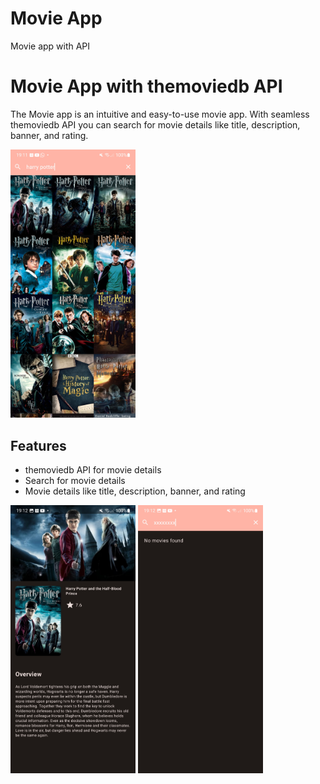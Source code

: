 # Movie App
Movie app with API
# Movie App with themoviedb API

The Movie app is an intuitive and easy-to-use movie app. With seamless themoviedb API you can search for movie details like title, description, banner, and rating.

<img src="./images/Screenshot_20230515_191158_Movie.jpg" width="200">

## Features
- themoviedb API for movie details
- Search for movie details
- Movie details like title, description, banner, and rating

<img src="./images/Screenshot_20230515_191205_Movie.jpg" width="200"> <img src="./images/Screenshot_20230515_191214_Movie.jpg" width="200">